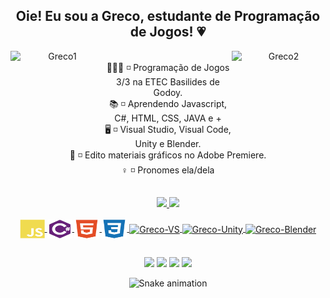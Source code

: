 <div align="center">
  
## Oie! Eu sou a Greco, estudante de Programação de Jogos! 💗 
<img align="right" alt="Greco2" height="150" width="150" src="https://media.discordapp.net/attachments/613503615449038884/1026635965768409118/download20221001200800.png">
<img align="left" alt="Greco1" height="150" width="150" src="https://media.discordapp.net/attachments/613503615449038884/1026645342613143572/download20221001203934.png">
<br>
👩🏻‍💻 ◽ Programação de Jogos 3/3 na ETEC Basilides de Godoy. <br>
📚 ◽ Aprendendo Javascript, C#, HTML, CSS, JAVA e + <br>
🖥️ ◽ Visual Studio, Visual Code, Unity e Blender. <br>
🎥 ◽ Edito materiais gráficos no Adobe Premiere. <br>
♀️ ◽ Pronomes ela/dela

</div>

##

<div align="center">
  <a href="https://github.com/grecosz">
  <img height="160em" src="https://github-readme-stats.vercel.app/api?username=grecosz&show_icons=true&theme=onedark&include_all_commits=true&count_private=true"/>
  <img height="160em" src="https://github-readme-stats.vercel.app/api/top-langs/?username=grecosz&layout=compact&langs_count=7&theme=onedark"/>
</div>
  
<div align="center">
 <div style="display: inline_block"><br>
  <img align="center" alt="Greco-Js" height="30" width="40" src="https://raw.githubusercontent.com/devicons/devicon/master/icons/javascript/javascript-plain.svg">
  <img align="center" alt="Greco-Csharp" height="30" width="40" src="https://raw.githubusercontent.com/devicons/devicon/master/icons/csharp/csharp-plain.svg">
  <img align="center" alt="Greco-HTML" height="30" width="40" src="https://raw.githubusercontent.com/devicons/devicon/master/icons/html5/html5-plain.svg">
  <img align="center" alt="Greco-CSS" height="30" width="40" src="https://raw.githubusercontent.com/devicons/devicon/master/icons/css3/css3-plain.svg">
   
  <img align="center" alt="Greco-VS" height="30" width="40" src="https://cdn.jsdelivr.net/gh/devicons/devicon/icons/visualstudio/visualstudio-plain.svg">      
  <img align="center" alt="Greco-Unity" height="30" width="40" src="https://cdn.jsdelivr.net/gh/devicons/devicon/icons/unity/unity-original.svg">
  <img align="center" alt="Greco-Blender" height="30" width="40" src="https://cdn.jsdelivr.net/gh/devicons/devicon/icons/blender/blender-original.svg">
</div>
  
##
  
<div> 
  
  <a href="https://instagram.com/grecosz" target="_blank"><img src="https://img.shields.io/badge/-Instagram-df6d74?style=for-the-badge&logo=instagram&logoColor=white" target="_blank"></a>
 <a href="https://www.youtube.com/channel/UCLX2UAmJf7FprWj_jlkgQYQ" target="_blank"><img src="https://img.shields.io/badge/YouTube-c6a76f?style=for-the-badge&logo=youtube&logoColor=white" target="_blank"></a>
  <a href="https://steamcommunity.com/id/grecosz" target="_blank"><img src="https://img.shields.io/badge/Steam-df6d74?style=for-the-badge&logo=steam&logoColor=white" target="_blank"></a>
 <a href="https://open.spotify.com/user/22wn6qfds2tui6suqild7x5aq?si=ef549d18b21d440c" target="_blank"><img src="https://img.shields.io/badge/Spotify-c6a76f?&style=for-the-badge&logo=spotify&logoColor=white" target="_blank"></a>
 

 
 ![Snake animation](https://github.com/grecosz/grecosz/blob/output/github-contribution-grid-snake.svg)
          
          
